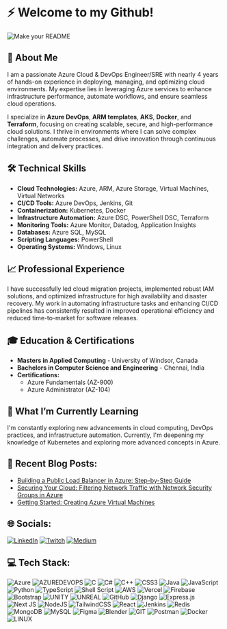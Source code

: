 # ⚡️ Welcome to my Github! 
![Make your README](https://github.com/mxharryx/mxharryx/assets/57700846/630700ce-be6d-4541-be47-aad926661812)


## 🚀 About Me

I am a passionate Azure Cloud & DevOps Engineer/SRE with nearly 4 years of hands-on experience in deploying, managing, and optimizing cloud environments. My expertise lies in leveraging Azure services to enhance infrastructure performance, automate workflows, and ensure seamless cloud operations.

I specialize in **Azure DevOps**, **ARM templates**, **AKS**, **Docker**, and **Terraform**, focusing on creating scalable, secure, and high-performance cloud solutions. I thrive in environments where I can solve complex challenges, automate processes, and drive innovation through continuous integration and delivery practices.

## 🛠️ Technical Skills

- **Cloud Technologies:** Azure, ARM, Azure Storage, Virtual Machines, Virtual Networks
- **CI/CD Tools:** Azure DevOps, Jenkins, Git
- **Containerization:** Kubernetes, Docker
- **Infrastructure Automation:** Azure DSC, PowerShell DSC, Terraform
- **Monitoring Tools:** Azure Monitor, Datadog, Application Insights
- **Databases:** Azure SQL, MySQL
- **Scripting Languages:** PowerShell
- **Operating Systems:** Windows, Linux

## 📈 Professional Experience

I have successfully led cloud migration projects, implemented robust IAM solutions, and optimized infrastructure for high availability and disaster recovery. My work in automating infrastructure tasks and enhancing CI/CD pipelines has consistently resulted in improved operational efficiency and reduced time-to-market for software releases.

## 🎓 Education & Certifications

- **Masters in Applied Computing** - University of Windsor, Canada
- **Bachelors in Computer Science and Engineering** - Chennai, India
- **Certifications:** 
  - Azure Fundamentals (AZ-900)
  - Azure Administrator (AZ-104)

## 🌱 What I’m Currently Learning

I'm constantly exploring new advancements in cloud computing, DevOps practices, and infrastructure automation. Currently, I'm deepening my knowledge of Kubernetes and exploring more advanced concepts in Azure.

## 📝 Recent Blog Posts: 
- [Building a Public Load Balancer in Azure: Step-by-Step Guide](https://medium.com/@mohammedharrisjinnah/building-a-public-load-balancer-in-azure-step-by-step-guide-7fc855fa639e) 
- [Securing Your Cloud: Filtering Network Traffic with Network Security Groups in Azure](https://medium.com/@mohammedharrisjinnah/securing-your-cloud-filtering-network-traffic-with-network-security-groups-in-azure-3b4ffe98e3e8)
- [Getting Started: Creating Azure Virtual Machines](https://medium.com/@mohammedharrisjinnah/getting-started-creating-azure-virtual-machines-d9241c6a3121)

## 🌐 Socials:
[![LinkedIn](https://img.shields.io/badge/LinkedIn-%230077B5.svg?logo=linkedin&logoColor=white)](https://linkedin.com/in/mohammedharrisjinnah) [![Twitch](https://img.shields.io/badge/Twitch-%239146FF.svg?logo=Twitch&logoColor=white)](https://twitch.tv/catastrophicxponent) [![Medium](https://img.shields.io/badge/Medium-12100E?logo=medium&logoColor=white)](https://medium.com/@mohammedharrisjinnah) 

## 💻 Tech Stack:
![Azure](https://img.shields.io/badge/azure-%230072C6.svg?style=for-the-badge&logo=microsoftazure&logoColor=white) ![AZUREDEVOPS](https://img.shields.io/badge/azuredevops-0078D7.svg?style=for-the-badge&logo=azuredevops&logoColor=white&color=%230078D7) ![C](https://img.shields.io/badge/c-%2300599C.svg?style=for-the-badge&logo=c&logoColor=white) ![C#](https://img.shields.io/badge/c%23-%23239120.svg?style=for-the-badge&logo=c-sharp&logoColor=white) ![C++](https://img.shields.io/badge/c++-%2300599C.svg?style=for-the-badge&logo=c%2B%2B&logoColor=white) ![CSS3](https://img.shields.io/badge/css3-%231572B6.svg?style=for-the-badge&logo=css3&logoColor=white) ![Java](https://img.shields.io/badge/java-%23ED8B00.svg?style=for-the-badge&logo=java&logoColor=white) ![JavaScript](https://img.shields.io/badge/javascript-%23323330.svg?style=for-the-badge&logo=javascript&logoColor=%23F7DF1E) ![Python](https://img.shields.io/badge/python-3670A0?style=for-the-badge&logo=python&logoColor=ffdd54) ![TypeScript](https://img.shields.io/badge/typescript-%23007ACC.svg?style=for-the-badge&logo=typescript&logoColor=white) ![Shell Script](https://img.shields.io/badge/shell_script-%23121011.svg?style=for-the-badge&logo=gnu-bash&logoColor=white) ![AWS](https://img.shields.io/badge/AWS-%23FF9900.svg?style=for-the-badge&logo=amazon-aws&logoColor=white) ![Vercel](https://img.shields.io/badge/vercel-%23000000.svg?style=for-the-badge&logo=vercel&logoColor=white) ![Firebase](https://img.shields.io/badge/firebase-%23039BE5.svg?style=for-the-badge&logo=firebase) ![Bootstrap](https://img.shields.io/badge/bootstrap-%23563D7C.svg?style=for-the-badge&logo=bootstrap&logoColor=white) ![UNITY](https://img.shields.io/badge/Unity-%2320232a.svg?style=for-the-badge&logo=unity&logoColor=white) ![UNREAL](https://img.shields.io/badge/unreal-%2320232a.svg?style=for-the-badge&logo=unreal-engine&logoColor=white) ![GitHub](https://img.shields.io/badge/GitHub-%23121011.svg?style=for-the-badge&logo=github&logoColor=white) ![Django](https://img.shields.io/badge/django-%23092E20.svg?style=for-the-badge&logo=django&logoColor=white) ![Express.js](https://img.shields.io/badge/express.js-%23404d59.svg?style=for-the-badge&logo=express&logoColor=%2361DAFB) ![Next JS](https://img.shields.io/badge/Next-black?style=for-the-badge&logo=next.js&logoColor=white) ![NodeJS](https://img.shields.io/badge/node.js-6DA55F?style=for-the-badge&logo=node.js&logoColor=white) ![TailwindCSS](https://img.shields.io/badge/tailwindcss-%2338B2AC.svg?style=for-the-badge&logo=tailwind-css&logoColor=white) ![React](https://img.shields.io/badge/react-%2320232a.svg?style=for-the-badge&logo=react&logoColor=%2361DAFB) ![Jenkins](https://img.shields.io/badge/jenkins-%232C5263.svg?style=for-the-badge&logo=jenkins&logoColor=white) ![Redis](https://img.shields.io/badge/redis-%23DD0031.svg?style=for-the-badge&logo=redis&logoColor=white) ![MongoDB](https://img.shields.io/badge/MongoDB-%234ea94b.svg?style=for-the-badge&logo=mongodb&logoColor=white) ![MySQL](https://img.shields.io/badge/mysql-%2300f.svg?style=for-the-badge&logo=mysql&logoColor=white) 	![Figma](https://img.shields.io/badge/figma-%23F24E1E.svg?style=for-the-badge&logo=figma&logoColor=white) ![Blender](https://img.shields.io/badge/blender-%23F5792A.svg?style=for-the-badge&logo=blender&logoColor=white) ![GIT](https://img.shields.io/badge/Git-fc6d26?style=for-the-badge&logo=git&logoColor=white) ![Postman](https://img.shields.io/badge/Postman-FF6C37?style=for-the-badge&logo=postman&logoColor=white) ![Docker](https://img.shields.io/badge/docker-%230db7ed.svg?style=for-the-badge&logo=docker&logoColor=white) ![LINUX](https://img.shields.io/badge/Linux-FCC624?style=for-the-badge&logo=linux&logoColor=black)
